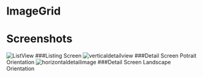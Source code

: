 # ImageGrid
# Screenshots
![ListView](http://rahulinaction.com/api/testimages/listview.png)
###Listing Screen
![verticaldetailview](http://rahulinaction.com/api/testimages/verticaldetailview.png)
###Detail Screen Potrait Orientation
![horizontaldetailimage](http://rahulinaction.com/api/testimages/horizontaldetailview.png)
###Detail Screen Landscape Orientation

